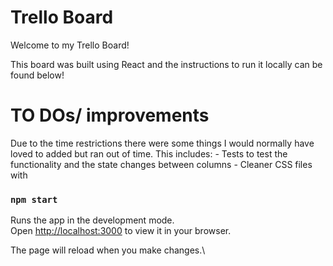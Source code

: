 # Trello Board
Welcome to my Trello Board!

This board was built using React and the instructions to run it locally can be found below! 

# TO DOs/ improvements
Due to the time restrictions there were some things I would normally have loved to added but ran out of time. This includes:
    - Tests to test the functionality and the state changes between columns
    - Cleaner CSS files with

### `npm start`

Runs the app in the development mode.\
Open [http://localhost:3000](http://localhost:3000) to view it in your browser.

The page will reload when you make changes.\


